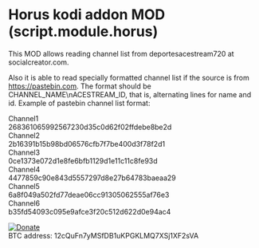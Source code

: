 # Horus kodi addon MOD (script.module.horus)

This MOD allows reading channel list from deportesacestream720 at socialcreator.com. 

Also it is able to read specially formatted channel list if the source is from https://pastebin.com. The format should be CHANNEL_NAME\nACESTREAM_ID, that is, alternating lines for name and id. Example of pastebin channel list format:

Channel1  
268361065992567230d35c0d62f02ffdebe8be2d  
Channel2  
2b16391b15b98bd06576cfb7f7be400d3f78f2d1  
Channel3   
0ce1373e072d1e8fe6bfb1129d1e11c11c8fe93d  
Channel4  
4477859c90e843d5557297d8e27b64783baeaa29  
Channel5  
6a8f049a502fd77deae06cc91305062555af76e3  
Channel6  
b35fd54093c095e9afce3f20c512d622d0e94ac4    



[![Donate](https://www.paypalobjects.com/es_ES/ES/i/btn/btn_donateCC_LG.gif)](https://www.paypal.com/cgi-bin/webscr?cmd=_s-xclick&hosted_button_id=ER2LTNM5LZDTY)  
BTC address: 12cQuFn7yMSfDB1uKPGKLMQ7XSj1XF2sVA
